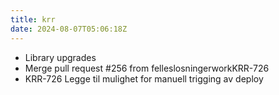 ```yaml
---
title: krr
date: 2024-08-07T05:06:18Z
---
```

- Library upgrades
- Merge pull request #256 from felleslosningerworkKRR-726
- KRR-726 Legge til mulighet for manuell trigging av deploy


